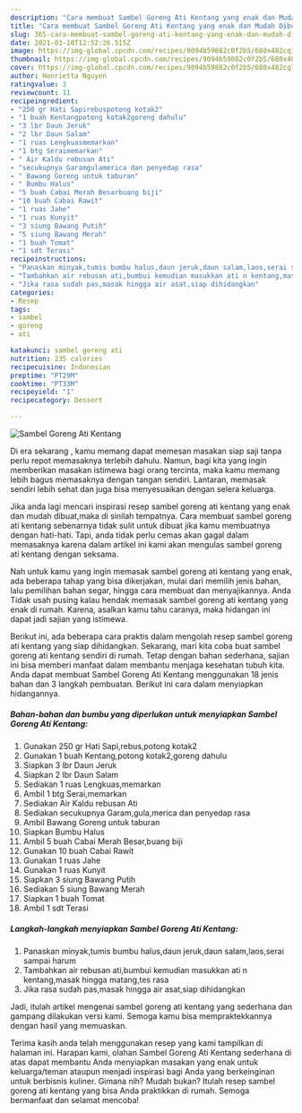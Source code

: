 ```yaml
---
description: "Cara membuat Sambel Goreng Ati Kentang yang enak dan Mudah Dibuat"
title: "Cara membuat Sambel Goreng Ati Kentang yang enak dan Mudah Dibuat"
slug: 365-cara-membuat-sambel-goreng-ati-kentang-yang-enak-dan-mudah-dibuat
date: 2021-03-10T12:52:26.515Z
image: https://img-global.cpcdn.com/recipes/9094b59882c0f2b5/680x482cq70/sambel-goreng-ati-kentang-foto-resep-utama.jpg
thumbnail: https://img-global.cpcdn.com/recipes/9094b59882c0f2b5/680x482cq70/sambel-goreng-ati-kentang-foto-resep-utama.jpg
cover: https://img-global.cpcdn.com/recipes/9094b59882c0f2b5/680x482cq70/sambel-goreng-ati-kentang-foto-resep-utama.jpg
author: Henrietta Nguyen
ratingvalue: 3
reviewcount: 11
recipeingredient:
- "250 gr Hati Sapirebuspotong kotak2"
- "1 buah Kentangpotong kotak2goreng dahulu"
- "3 lbr Daun Jeruk"
- "2 lbr Daun Salam"
- "1 ruas Lengkuasmemarkan"
- "1 btg Seraimemarkan"
- " Air Kaldu rebusan Ati"
- "secukupnya Garamgulamerica dan penyedap rasa"
- " Bawang Goreng untuk taburan"
- " Bumbu Halus"
- "5 buah Cabai Merah Besarbuang biji"
- "10 buah Cabai Rawit"
- "1 ruas Jahe"
- "1 ruas Kunyit"
- "3 siung Bawang Putih"
- "5 siung Bawang Merah"
- "1 buah Tomat"
- "1 sdt Terasi"
recipeinstructions:
- "Panaskan minyak,tumis bumbu halus,daun jeruk,daun salam,laos,serai sampai harum"
- "Tambahkan air rebusan ati,bumbui kemudian masukkan ati n kentang,masak hingga matang,tes rasa"
- "Jika rasa sudah pas,masak hingga air asat,siap dihidangkan"
categories:
- Resep
tags:
- sambel
- goreng
- ati

katakunci: sambel goreng ati 
nutrition: 235 calories
recipecuisine: Indonesian
preptime: "PT29M"
cooktime: "PT33M"
recipeyield: "1"
recipecategory: Dessert

---
```



![Sambel Goreng Ati Kentang](https://img-global.cpcdn.com/recipes/9094b59882c0f2b5/680x482cq70/sambel-goreng-ati-kentang-foto-resep-utama.jpg)

Di era  sekarang , kamu memang dapat memesan masakan siap saji tanpa perlu repot memasaknya terlebih dahulu. Namun, bagi kita yang ingin memberikan masakan istimewa bagi orang tercinta, maka kamu memang lebih bagus memasaknya dengan tangan sendiri. Lantaran, memasak sendiri lebih sehat dan juga bisa menyesuaikan dengan selera keluarga.

Jika anda lagi mencari inspirasi resep sambel goreng ati kentang yang enak dan mudah dibuat,maka di sinilah tempatnya. Cara membuat sambel goreng ati kentang  sebenarnya tidak sulit untuk dibuat jika kamu membuatnya dengan hati-hati. Tapi, anda tidak perlu cemas akan gagal dalam memasaknya 
karena dalam artikel ini kami akan mengulas sambel goreng ati kentang dengan seksama.  



Nah untuk kamu yang ingin memasak sambel goreng ati kentang yang enak, ada beberapa tahap yang bisa dikerjakan, mulai dari memilih jenis bahan, lalu pemilihan bahan segar, hingga cara membuat dan menyajikannya. Anda Tidak usah pusing kalau hendak memasak sambel goreng ati kentang yang enak di rumah. Karena, asalkan kamu  tahu caranya, maka hidangan ini dapat jadi sajian yang istimewa.

Berikut ini, ada beberapa cara praktis  dalam mengolah resep sambel goreng ati kentang yang siap dihidangkan. Sekarang, mari kita coba buat sambel goreng ati kentang sendiri di rumah. Tetap dengan bahan sederhana, sajian ini bisa memberi manfaat dalam membantu menjaga kesehatan tubuh kita. Anda dapat membuat Sambel Goreng Ati Kentang menggunakan 18 jenis bahan dan 3 langkah pembuatan. Berikut ini cara dalam menyiapkan hidangannya.

<!--inarticleads1-->

##### Bahan-bahan dan bumbu yang diperlukan untuk menyiapkan Sambel Goreng Ati Kentang:

1. Gunakan 250 gr Hati Sapi,rebus,potong kotak2
1. Gunakan 1 buah Kentang,potong kotak2,goreng dahulu
1. Siapkan 3 lbr Daun Jeruk
1. Siapkan 2 lbr Daun Salam
1. Sediakan 1 ruas Lengkuas,memarkan
1. Ambil 1 btg Serai,memarkan
1. Sediakan  Air Kaldu rebusan Ati
1. Sediakan secukupnya Garam,gula,merica dan penyedap rasa
1. Ambil  Bawang Goreng untuk taburan
1. Siapkan  Bumbu Halus
1. Ambil 5 buah Cabai Merah Besar,buang biji
1. Gunakan 10 buah Cabai Rawit
1. Gunakan 1 ruas Jahe
1. Gunakan 1 ruas Kunyit
1. Siapkan 3 siung Bawang Putih
1. Sediakan 5 siung Bawang Merah
1. Siapkan 1 buah Tomat
1. Ambil 1 sdt Terasi




<!--inarticleads2-->

##### Langkah-langkah menyiapkan Sambel Goreng Ati Kentang:

1. Panaskan minyak,tumis bumbu halus,daun jeruk,daun salam,laos,serai sampai harum
1. Tambahkan air rebusan ati,bumbui kemudian masukkan ati n kentang,masak hingga matang,tes rasa
1. Jika rasa sudah pas,masak hingga air asat,siap dihidangkan




Jadi, itulah artikel mengenai  sambel goreng ati kentang  yang sederhana dan gampang dilakukan versi kami. Semoga kamu bisa mempraktekkannya dengan hasil yang memuaskan. 

Terima kasih anda telah menggunakan resep yang kami tampilkan di halaman ini. Harapan kami, olahan  Sambel Goreng Ati Kentang sederhana di atas dapat membantu Anda menyiapkan masakan yang enak untuk keluarga/teman ataupun menjadi inspirasi bagi Anda yang berkeinginan untuk berbisnis kuliner. Gimana nih? Mudah bukan? Itulah resep sambel goreng ati kentang yang bisa Anda praktikkan di rumah. Semoga bermanfaat dan selamat mencoba!

